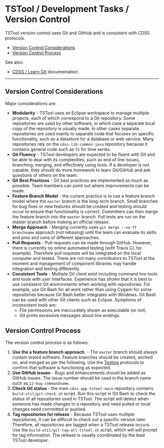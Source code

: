 # TSTool / Development Tasks / Version Control #

TSTool version control uses Git and GitHub and is consistent with CDSS protocols.

*   [Version Control Considerations](#version-control-considerations)
*   [Version Control Process](#version-control-process)

See also:

*   [CDSS / Learn Git](https://opencdss.state.co.us/cdss-learn-git/) documentation.

-------

## Version Control Considerations ##

Major considerations are:

*   **Modularity** - TSTool uses an Eclipse workspace to manage multiple projects, each of which correspond to a Git repository.
    Some repositories are used by other software, in which case a separate local copy of the repository is usually made.
    In other cases separate repositories are used mainly to separate code that
    focuses on specific functionality, such as a datastore for a database or web service.
    Many repositories rely on the `cdss-lib-common-java` repository because it contains general code such as `TS` for time series.
*   **Git Fluency** - TSTool developers are expected to be fluent with Git and be able to deal with its complexities,
    such as end of line issues, branching, merging, and effectively using tools.
    If a developer is not capable, they should do more homework to learn Git/GitHub and ask questions of others on the team.
*   **Git Best Practices** - Git best practices are implemented as much as possible.
    Team members can point out where improvements can be made.
*   **Feature Branch Model** - the current practice is to use a feature branch model where the `master` branch
    is the long-term branch.  Small branches for bug fixes or new features should be created and testing should occur
    to ensure that functionality is correct.
    Committers can then merge the feature branch into the `master` branch.
    Full tests are run on the master branch before making an official release.
*   **Merge Approach** - Merging currently uses `git merge --no-ff branchname` approach (not rebasing) until the team
    can evaluate its skills and pros and cons of different approaches.
*   **Pull Requests** - Pull requests can be made through GitHub.
    However, there is currently no online automated testing (with Travis CI, for example).
    Therefore pull requests will be integrated on the local computer and tested.
    There are not many contributors to TSTool at the moment and management of component libraries may handle integration and testing differently.
*   **Consistent Tools** - Multiple Git client exist including command line tools and tools with user interfaces.
    Experience has shown that it is best to use consistent Git environments when working with repositories.
    For example, use Git Bash for all work rather than using Cygwin for some repositories because Git Bash better integrates with Windows.
    Git Bash can be used with other Git clients such as Eclipse.
    Symptoms of inconsistent tools are:
    +   File permissions are inaccurately shown as executable (or not).
    +   Git prints excessive messages about line endings.

## Version Control Process ##

The version control process is as follows:

1.  **Use the a feature branch approach.** - The `master` branch should always contain tested software.
    Feature branches should be created, worked on, and merged as per the following.
    Use the [Testing](../testing/testing.md) protocols to confirm that software is functioning as expected.
2.  **Use GitHub issues** - Bugs and enhancements should be added as GitHub issues.
    The issue number should be used in the branch name such as `12-bug-commandname`.
3.  **Check Git status** - the main `cdss-app-tstool-main` repository contains `build-util/git-check.sh` script.
    Run this script in Git Bash to check the status of all repositories used in TSTool.
    The script will detect when someone has made changes to a repository and need pulled or local changes need committed or pushed.
4.  **Tag repositories for release** - Because TSTool uses multiple repositories,
    it can be difficult to check out a specific version later.
    Therefore, all repositories are tagged when a TSTool release occurs.
    Use the `build-util/git-tag-all-tstool.sh` script, which will will prompt for tag information.
    The release is usually coordinated by the lead TSTool developer.
